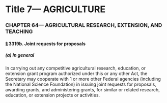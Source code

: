 
# Title 7— AGRICULTURE
### CHAPTER 64— AGRICULTURAL RESEARCH, EXTENSION, AND TEACHING
#### § 3319b. Joint requests for proposals
##### (a) In general

In carrying out any competitive agricultural research, education, or extension grant program authorized under this or any other Act, the Secretary may cooperate with 1 or more other Federal agencies (including the National Science Foundation) in issuing joint requests for proposals, awarding grants, and administering grants, for similar or related research, education, or extension projects or activities.
